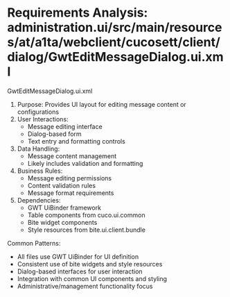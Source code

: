 # Requirements Analysis: administration.ui/src/main/resources/at/a1ta/webclient/cucosett/client/dialog/GwtEditMessageDialog.ui.xml

GwtEditMessageDialog.ui.xml
1. Purpose: Provides UI layout for editing message content or configurations
2. User Interactions:
   - Message editing interface
   - Dialog-based form
   - Text entry and formatting controls
3. Data Handling:
   - Message content management
   - Likely includes validation and formatting
4. Business Rules:
   - Message editing permissions
   - Content validation rules
   - Message format requirements
5. Dependencies:
   - GWT UiBinder framework
   - Table components from cuco.ui.common
   - Bite widget components
   - Style resources from bite.ui.client.bundle

Common Patterns:
- All files use GWT UiBinder for UI definition
- Consistent use of bite widgets and style resources
- Dialog-based interfaces for user interaction
- Integration with common UI components and styling
- Administrative/management functionality focus